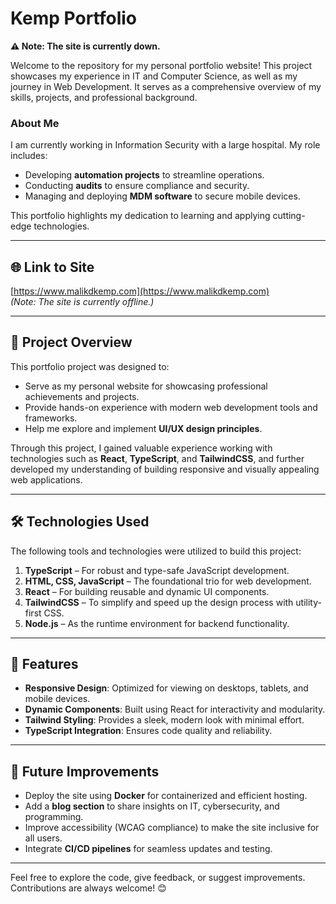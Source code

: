 # Kemp Portfolio

**⚠️ Note: The site is currently down.**

Welcome to the repository for my personal portfolio website! This project showcases my experience in IT and Computer Science, as well as my journey in Web Development. It serves as a comprehensive overview of my skills, projects, and professional background.

### About Me
I am currently working in Information Security with a large hospital. My role includes:
- Developing **automation projects** to streamline operations.
- Conducting **audits** to ensure compliance and security.
- Managing and deploying **MDM software** to secure mobile devices.

This portfolio highlights my dedication to learning and applying cutting-edge technologies.

---

## 🌐 Link to Site
[https://www.malikdkemp.com](https://www.malikdkemp.com)  
*(Note: The site is currently offline.)*

---

## 🎯 Project Overview
This portfolio project was designed to:
- Serve as my personal website for showcasing professional achievements and projects.
- Provide hands-on experience with modern web development tools and frameworks.
- Help me explore and implement **UI/UX design principles**.

Through this project, I gained valuable experience working with technologies such as **React**, **TypeScript**, and **TailwindCSS**, and further developed my understanding of building responsive and visually appealing web applications.

---

## 🛠️ Technologies Used
The following tools and technologies were utilized to build this project:

1. **TypeScript** – For robust and type-safe JavaScript development.
2. **HTML, CSS, JavaScript** – The foundational trio for web development.
3. **React** – For building reusable and dynamic UI components.
4. **TailwindCSS** – To simplify and speed up the design process with utility-first CSS.
5. **Node.js** – As the runtime environment for backend functionality.

---

## 🚀 Features
- **Responsive Design**: Optimized for viewing on desktops, tablets, and mobile devices.
- **Dynamic Components**: Built using React for interactivity and modularity.
- **Tailwind Styling**: Provides a sleek, modern look with minimal effort.
- **TypeScript Integration**: Ensures code quality and reliability.

---

## 📝 Future Improvements
- Deploy the site using **Docker** for containerized and efficient hosting.
- Add a **blog section** to share insights on IT, cybersecurity, and programming.
- Improve accessibility (WCAG compliance) to make the site inclusive for all users.
- Integrate **CI/CD pipelines** for seamless updates and testing.

---

Feel free to explore the code, give feedback, or suggest improvements. Contributions are always welcome! 😊
